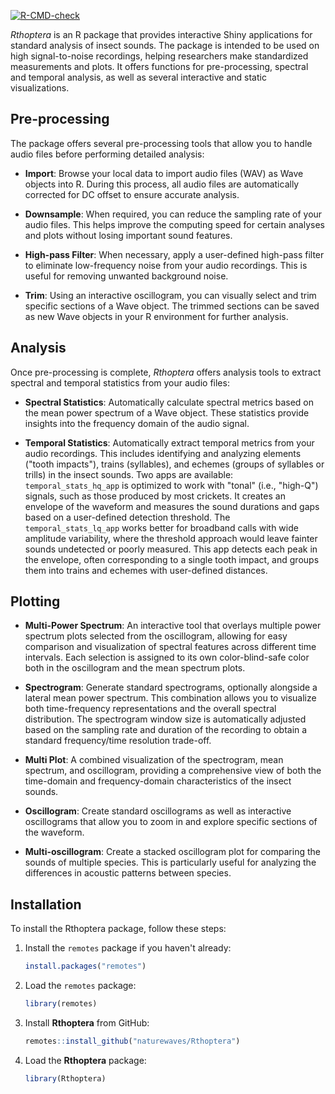 <!-- badges: start -->
[![R-CMD-check](https://github.com/naturewaves/Rthoptera/actions/workflows/R-CMD-check.yaml/badge.svg)](https://github.com/naturewaves/Rthoptera/actions/workflows/R-CMD-check.yaml)
<!-- badges: end -->

*Rthoptera* is an R package that provides interactive Shiny applications for standard analysis of insect sounds. The package is intended to be used on high signal-to-noise recordings, helping researchers make standardized measurements and plots. It offers functions for pre-processing, spectral and temporal analysis, as well as several interactive and static visualizations.

## Pre-processing

The package offers several pre-processing tools that allow you to handle audio files before performing detailed analysis:

- **Import**: Browse your local data to import audio files (WAV) as Wave objects into R. During this process, all audio files are automatically corrected for DC offset to ensure accurate analysis.
  
- **Downsample**: When required, you can reduce the sampling rate of your audio files. This helps improve the computing speed for certain analyses and plots without losing important sound features.
  
- **High-pass Filter**: When necessary, apply a user-defined high-pass filter to eliminate low-frequency noise from your audio recordings. This is useful for removing unwanted background noise.
  
- **Trim**: Using an interactive oscillogram, you can visually select and trim specific sections of a Wave object. The trimmed sections can be saved as new Wave objects in your R environment for further analysis.

## Analysis

Once pre-processing is complete, *Rthoptera* offers analysis tools to extract spectral and temporal statistics from your audio files:

- **Spectral Statistics**: Automatically calculate spectral metrics based on the mean power spectrum of a Wave object. These statistics provide insights into the frequency domain of the audio signal.

- **Temporal Statistics**: Automatically extract temporal metrics from your audio recordings. This includes identifying and analyzing elements ("tooth impacts"), trains (syllables), and echemes (groups of syllables or trills) in the insect sounds. Two apps are available: `temporal_stats_hq_app` is optimized to work with "tonal" (i.e., "high-Q") signals, such as those produced by most crickets. It creates an envelope of the waveform and measures the sound durations and gaps based on a user-defined detection threshold. The  `temporal_stats_lq_app` works better for broadband calls with wide amplitude variability, where the threshold approach would leave fainter sounds undetected or poorly measured. This app detects each peak in the envelope, often corresponding to a single tooth impact, and groups them into trains and echemes with user-defined distances. 

## Plotting

- **Multi-Power Spectrum**: An interactive tool that overlays multiple power spectrum plots selected from the oscillogram, allowing for easy comparison and visualization of spectral features across different time intervals. Each selection is assigned to its own color-blind-safe color both in the oscillogram and the mean spectrum plots. 

- **Spectrogram**: Generate standard spectrograms, optionally alongside a lateral mean power spectrum. This combination allows you to visualize both time-frequency representations and the overall spectral distribution. The spectrogram window size is automatically adjusted based on the sampling rate and duration of the recording to obtain a standard frequency/time resolution trade-off. 

- **Multi Plot**: A combined visualization of the spectrogram, mean spectrum, and oscillogram, providing a comprehensive view of both the time-domain and frequency-domain characteristics of the insect sounds.

- **Oscillogram**: Create standard oscillograms as well as interactive oscillograms that allow you to zoom in and explore specific sections of the waveform.

- **Multi-oscillogram**: Create a stacked oscillogram plot for comparing the sounds of multiple species. This is particularly useful for analyzing the differences in acoustic patterns between species.

## Installation

To install the Rthoptera package, follow these steps:

1. Install the `remotes` package if you haven't already:

    ```r
    install.packages("remotes")
    ```

2. Load the `remotes` package:

    ```r
    library(remotes)
    ```

3. Install **Rthoptera** from GitHub:

    ```r
    remotes::install_github("naturewaves/Rthoptera")
    ```

4. Load the **Rthoptera** package:

    ```r
    library(Rthoptera)
    ```

